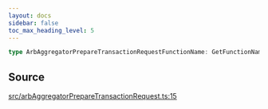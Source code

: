 ```yaml
---
layout: docs
sidebar: false
toc_max_heading_level: 5
---
```


```ts
type ArbAggregatorPrepareTransactionRequestFunctionName: GetFunctionName<ArbAggregatorAbi>;
```

## Source

[src/arbAggregatorPrepareTransactionRequest.ts:15](https://github.com/OffchainLabs/arbitrum-orbit-sdk/blob/9d5595a042e42f7d6b9af10a84816c98ea30f330/src/arbAggregatorPrepareTransactionRequest.ts#L15)
